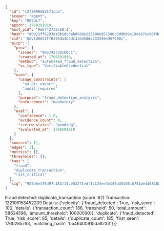 ```json
{
  "id": "c2f8090563171cba",
  "scope": "agent",
  "key": "RESULT",
  "epoch": 1760291910,
  "host_pid": "9e6742732c60:1",
  "hash": "d0821ff6293da3b5dc3abd60de233290e957500c5ddb99a19db67cc96fd01337",
  "cid": "QmV1d0821ff6293da3b5dc3abd60de233290e957500c",
  "aicp": {
    "prov": {
      "issuer": "9e6742732c60:1",
      "created_at": 1760291910,
      "method": "automated_fraud_detection",
      "vc_type": "VerifiableCredential"
    },
    "ucon": {
      "usage_constraints": [
        "no_pii_export",
        "audit_required"
      ],
      "purpose": "fraud_detection_analysis",
      "enforcement": "mandatory"
    },
    "eval": {
      "confidence": 1.0,
      "evidence_count": 0,
      "review_status": "pending",
      "evaluated_at": 1760291910
    }
  },
  "sources": [],
  "edges": [],
  "metrics": {},
  "thresholds": {},
  "tags": [
    "fraud",
    "duplicate_transaction",
    "risk_critical"
  ],
  "sig": "937b5e476d97c181f14ce53271edf1c124ee4b149a35140cb741de4d481884f4"
}
```

Fraud detected: duplicate_transaction (score: 92)
Transaction: 122105153452209
Details: {'velocity': {'fraud_detected': True, 'risk_score': 100, 'details': {'transaction_count': 186, 'threshold': 50, 'total_amount': 58624596, 'amount_threshold': 10000000}}, 'duplicate': {'fraud_detected': True, 'risk_score': 85, 'details': {'duplicate_count': 185, 'first_seen': 1760285763, 'matching_hash': 'ba46400915da6233'}}}